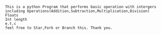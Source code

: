     This is a python Program that performs basic operation with intergers
    including Operations(Addition,Subtraction,Multiplication,Division)
    Floats
    Int length 
    e.t.c
    feel free to Star,Fork or Branch this. Thank you.
